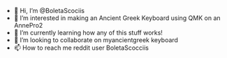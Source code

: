 - 👋 Hi, I’m @BoletaScociis
- 👀 I’m interested in making an Ancient Greek Keyboard using QMK on an AnnePro2
- 🌱 I’m currently learning how any of this stuff works!
- 💞️ I’m looking to collaborate on myancientgreek keyboard
- 📫 How to reach me reddit user BoletaScocciis

<!---
BoletaScociis/BoletaScociis is a ✨ special ✨ repository because its `README.md` (this file) appears on your GitHub profile.
You can click the Preview link to take a look at your changes.
--->
